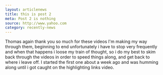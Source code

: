 ```yaml
---
layout: articlenews
title: this is post 2
meta: Post 2 is nothing
source: http://www.yahoo.com
category: recently-news
---
```


Thomas again thank you so much for these videos I'm making my way through them, beginning to end unfortunately i have to stop very frequently and when that happens i loose my train of thought, so i do my best to skim back through the videos in order to speed things along, and get back to where i leave off.  I started the first one about a week ago and was humming along until i got caught on the highlighting links video.
